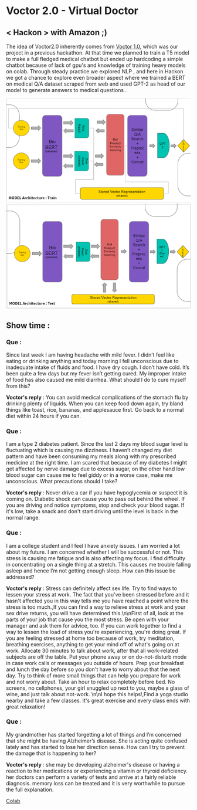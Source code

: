 # Voctor 2.0 - Virtual Doctor
## < Hackon > with Amazon ;)

The idea of Voctor2.0 inherently comes from [Voctor 1.0](https://github.com/shivanshuman021/Voctor/tree/main/models/module3), which was our project in a previous hackathon. At that time we planned to train a T5 model to make a full fledged medical chatbot but ended up hardcoding a simple chatbot because of lack of gpu's and knowledge of training heavy models on colab. Through steady practice we explored NLP , and here in Hackon we got a chance to explore even broader aspect where we trained a BERT on medical Q/A dataset scraped from web and used GPT-2 as head of our model to generate answers to medical questions .

<img src="https://github.com/Technocrats-nitw/Care/blob/master/res/train-arch.png" alt="Training Architecture">

<img src="https://github.com/Technocrats-nitw/Care/blob/master/res/test-arch.png" alt="Testing Architecture">

## Show time :

### <b>Que</b> : 
Since last week I am having headache with mild fever. I didn’t feel like eating or drinking anything and today morning I fell unconscious due to inadequate intake of fluids and food. I have dry cough. I don’t have cold. It’s been quite a few days but my fever isn’t getting cured. My improper intake of food has also caused me mild diarrhea. What should I do to cure myself from this?

<b>Voctor's reply</b> : You can avoid medical complications of the stomach flu by drinking plenty of liquids. When you can keep food down again, try bland things like toast, rice, bananas, and applesauce first. Go back to a normal diet within 24 hours if you can.


### <b>Que</b> : 
I am a type 2 diabetes patient. Since the last 2 days my blood sugar level is fluctuating which is causing me dizziness. I haven’t changed my diet pattern and have been consuming my meals along with my prescribed medicine at the right time. I am scared that because of my diabetes I might get affected by nerve damage due to excess sugar, on the other hand low blood sugar can cause me to feel giddy or in a worse case, make me unconscious. What precautions should I take?

<b>Voctor's reply</b> : Never drive a car if you have hypoglycemia or suspect it is coming on. Diabetic shock can cause you to pass out behind the wheel. If you are driving and notice symptoms, stop and check your blood sugar. If it's low, take a snack and don't start driving until the level is back in the normal range.

### <b>Que</b> :  
I am a college student and I feel I have anxiety issues. I am worried a lot about my future. I am concerned whether I will be successful or not. This stress is causing me fatigue and is also affecting my focus. I find difficulty in concentrating on a single thing at a stretch. This causes me trouble falling asleep and hence I’m not getting enough sleep. How can this issue be addressed?

<b>Voctor's reply</b> : Stress can definitely affect sex life. Try to find ways to lessen your stress at work. The fact that you've been stressed before and it hasn't affected you in this way tells me you have reached a point where the stress is too much.,If you can find a way to relieve stress at work and your sex drive returns, you will have determined this.\n\nFirst of all, look at the parts of your job that cause you the most stress. Be open with your manager and ask them for advice, too. If you can work together to find a way to lessen the load of stress you're experiencing, you're doing great. If you are feeling stressed at home too because of work, try meditation, breathing exercises, anything to get your mind off of what's going on at work. Allocate 30 minutes to talk about work, after that all work-related subjects are off the table. Put your phone away or on do-not-disturb mode in case work calls or messages you outside of hours. Prep your breakfast and lunch the day before so you don't have to worry about that the next day. Try to think of more small things that can help you prepare for work and not worry about. Take an hour to relax completely before bed. No screens, no cellphones, your girl snuggled up next to you, maybe a glass of wine, and just talk about not-work. \n\nI hope this helps!,Find a yoga studio nearby and take a few classes. It's great exercise and every class ends with great relaxation!

### <b>Que</b> : 
My grandmother has started forgetting a lot of things and I’m concerned that she might be having Alzheimer’s disease. She is acting quite confused lately and has started to lose her direction sense. How can I try to prevent the damage that is happening to her?

<b>Voctor's reply</b> : she may be developing alzheimer's disease or having a reaction to her medications or experiencing a vitamin or thyroid deficiency. her doctors can perform a variety of tests and arrive at a fairly reliable diagnosis. memory loss can be treated and it is very worthwhile to pursue the full explanation.

<a href="https://colab.research.google.com/drive/1EDLeotVVunWFMXVHE9dcsF0Vkg6gCKVv?usp=sharing" target="_top">Colab</a>



